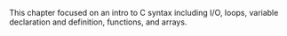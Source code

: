 This chapter focused on an intro to C syntax including I/O, loops, variable declaration and definition, functions, and arrays.